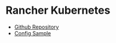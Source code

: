 # Rancher Kubernetes
* [Github Repository](https://github.com/rancher/rke)
* [Config Sample](https://rancher.com/docs/rke/latest/en/example-yamls/)
